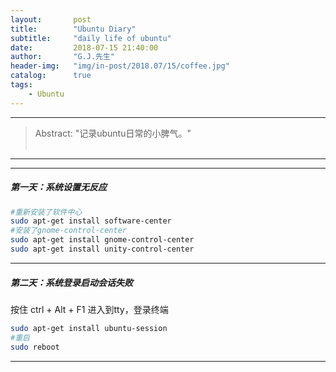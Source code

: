 ```yaml
---
layout:       post
title:        "Ubuntu Diary"
subtitle:     "daily life of ubuntu"
date:         2018-07-15 21:40:00
author:       "G.J.先生"
header-img:   "img/in-post/2018.07/15/coffee.jpg"
catalog:      true
tags:
    - Ubuntu
---
```

*****
>Abstract: "记录ubuntu日常的小脾气。"<br>                                                                                                                                                                                             <br /> 

----------
*************************
##### 第一天：系统设置无反应
```bash
#重新安装了软件中心
sudo apt-get install software-center
#安装了gnome-control-center
sudo apt-get install gnome-control-center
sudo apt-get install unity-control-center
```

*************************
##### 第二天：系统登录启动会话失败
按住 ctrl + Alt + F1 进入到tty，登录终端
```bash
sudo apt-get install ubuntu-session
#重启
sudo reboot
```

*************************
